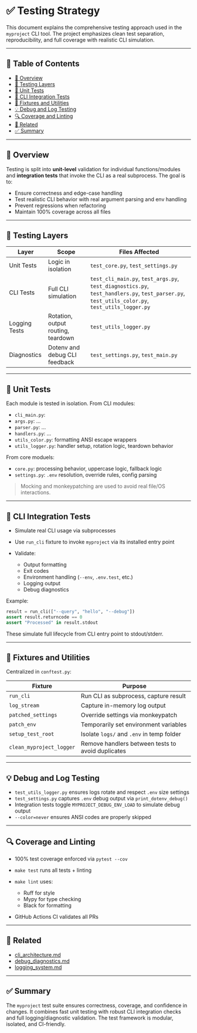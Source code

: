 # ✅ Testing Strategy

This document explains the comprehensive testing approach used in the `myproject` CLI tool. The project emphasizes clean test separation, reproducibility, and full coverage with realistic CLI simulation.

---

## 📂 Table of Contents

* [📝 Overview](#-overview)
* [🔢 Testing Layers](#-testing-layers)
* [🔹 Unit Tests](#-unit-tests)
* [🔹 CLI Integration Tests](#-cli-integration-tests)
* [🧹 Fixtures and Utilities](#-fixtures-and-utilities)
* [💡 Debug and Log Testing](#-debug-and-log-testing)
* [🔍 Coverage and Linting](#-coverage-and-linting)
* [🔗 Related](#-related)
* [✅ Summary](#-summary)

---

## 📝 Overview

Testing is split into **unit-level** validation for individual functions/modules and **integration tests** that invoke the CLI as a real subprocess. The goal is to:

* Ensure correctness and edge-case handling
* Test realistic CLI behavior with real argument parsing and env handling
* Prevent regressions when refactoring
* Maintain 100% coverage across all files

---

## 🔢 Testing Layers

| Layer         | Scope                              | Files Affected                     |
| ------------- | ---------------------------------- | ---------------------------------- |
| Unit Tests    | Logic in isolation                 | `test_core.py`, `test_settings.py`  |
| CLI Tests     | Full CLI simulation                | `test_cli_main.py`, `test_args.py`, `test_diagnostics.py`, `test_handlers.py`, `test_parser.py`, `test_utils_color.py`, `test_utils_logger.py`|
| Logging Tests | Rotation, output routing, teardown | `test_utils_logger.py`             |
| Diagnostics   | Dotenv and debug CLI feedback      | `test_settings.py`, `test_main.py` |

---

## 🔹 Unit Tests

Each module is tested in isolation.
From CLI modules:

* `cli_main.py`:
* `args.py`: ...
* `parser.py`: ...
* `handlers.py`: ...
* `utils_color.py`: formatting ANSI escape wrappers
* `utils_logger.py`: handler setup, rotation logic, teardown behavior

From core moduels:
* `core.py`: processing behavior, uppercase logic, fallback logic
* `settings.py`: `.env` resolution, override rules, config parsing

> Mocking and monkeypatching are used to avoid real file/OS interactions.

---

## 🔹 CLI Integration Tests

* Simulate real CLI usage via subprocesses
* Use `run_cli` fixture to invoke `myproject` via its installed entry point
* Validate:

  * Output formatting
  * Exit codes
  * Environment handling (`--env`, `.env.test`, etc.)
  * Logging output
  * Debug diagnostics

Example:

```python
result = run_cli(["--query", "hello", "--debug"])
assert result.returncode == 0
assert "Processed" in result.stdout
```

These simulate full lifecycle from CLI entry point to stdout/stderr.

---

## 🧹 Fixtures and Utilities

Centralized in `conftest.py`:

| Fixture                  | Purpose                                           |
| ------------------------ | ------------------------------------------------- |
| `run_cli`                | Run CLI as subprocess, capture result             |
| `log_stream`             | Capture in-memory log output                      |
| `patched_settings`       | Override settings via monkeypatch                 |
| `patch_env`              | Temporarily set environment variables             |
| `setup_test_root`        | Isolate `logs/` and `.env` in temp folder         |
| `clean_myproject_logger` | Remove handlers between tests to avoid duplicates |

---

## 💡 Debug and Log Testing

* `test_utils_logger.py` ensures logs rotate and respect `.env` size settings
* `test_settings.py` captures `.env` debug output via `print_dotenv_debug()`
* Integration tests toggle `MYPROJECT_DEBUG_ENV_LOAD` to simulate debug output
* `--color=never` ensures ANSI codes are properly skipped

---

## 🔍 Coverage and Linting

* 100% test coverage enforced via `pytest --cov`
* `make test` runs all tests + linting
* `make lint` uses:

  * Ruff for style
  * Mypy for type checking
  * Black for formatting
* GitHub Actions CI validates all PRs

---

## 🔗 Related

* [cli\_architecture.md](cli_architecture.md)
* [debug\_diagnostics.md](debug_diagnostics.md)
* [logging\_system.md](logging_system.md)

---

## ✅ Summary

The `myproject` test suite ensures correctness, coverage, and confidence in changes. It combines fast unit testing with robust CLI integration checks and full logging/diagnostic validation. The test framework is modular, isolated, and CI-friendly.
